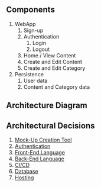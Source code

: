 ## Components

1. WebApp
    1. Sign-up
    2. Authentication
        1. Login
        2. Logout
    3. Home / View Content
    4. Create and Edit Content
    5. Create and Edit Category
2. Persistence
    1. User data
    2. Content and Category data

## Architecture Diagram

## Architectural Decisions

1. [Mock-Up Creation Tool]()
2. [Authentication]()
3. [Front-End Language]()
4. [Back-End Language]()
5. [CI/CD]()
6. [Database]()
7. [Hosting]()
